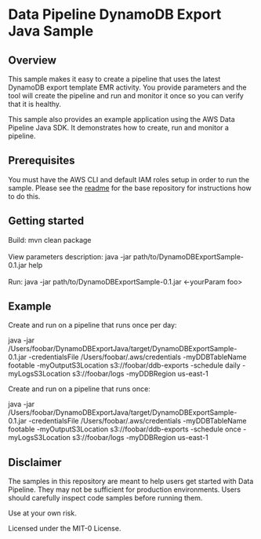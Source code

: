 # Data Pipeline DynamoDB Export Java Sample

## Overview

This sample makes it easy to create a pipeline that uses the latest DynamoDB export template EMR activity. You provide 
parameters and the tool will create the pipeline and run and monitor it once so you can verify that it is healthy.

This sample also provides an example application using the AWS Data Pipeline Java SDK. It demonstrates how to
create, run and monitor a pipeline.

## Prerequisites

You must have the AWS CLI and default IAM roles setup in order to run the sample. Please see the 
[readme](https://github.com/awslabs/data-pipeline-samples) for the base repository for instructions how to do this.


## Getting started

Build: mvn clean package <br/> <br/>
View parameters description: java -jar path/to/DynamoDBExportSample-0.1.jar help <br/> <br/>
Run: java -jar path/to/DynamoDBExportSample-0.1.jar  <-yourParam foo>

## Example

Create and run on a pipeline that runs once per day:

java -jar /Users/foobar/DynamoDBExportJava/target/DynamoDBExportSample-0.1.jar -credentialsFile 
/Users/foobar/.aws/credentials -myDDBTableName footable -myOutputS3Location s3://foobar/ddb-exports -schedule daily 
-myLogsS3Location s3://foobar/logs -myDDBRegion us-east-1

Create and run on a pipeline that runs once:

java -jar /Users/foobar/DynamoDBExportJava/target/DynamoDBExportSample-0.1.jar -credentialsFile 
/Users/foobar/.aws/credentials -myDDBTableName footable -myOutputS3Location s3://foobar/ddb-exports -schedule once 
-myLogsS3Location s3://foobar/logs -myDDBRegion us-east-1

## Disclaimer

The samples in this repository are meant to help users get started with Data Pipeline. They may not be sufficient for 
production environments. Users should carefully inspect code samples before running them.

Use at your own risk.

Licensed under the MIT-0 License.
